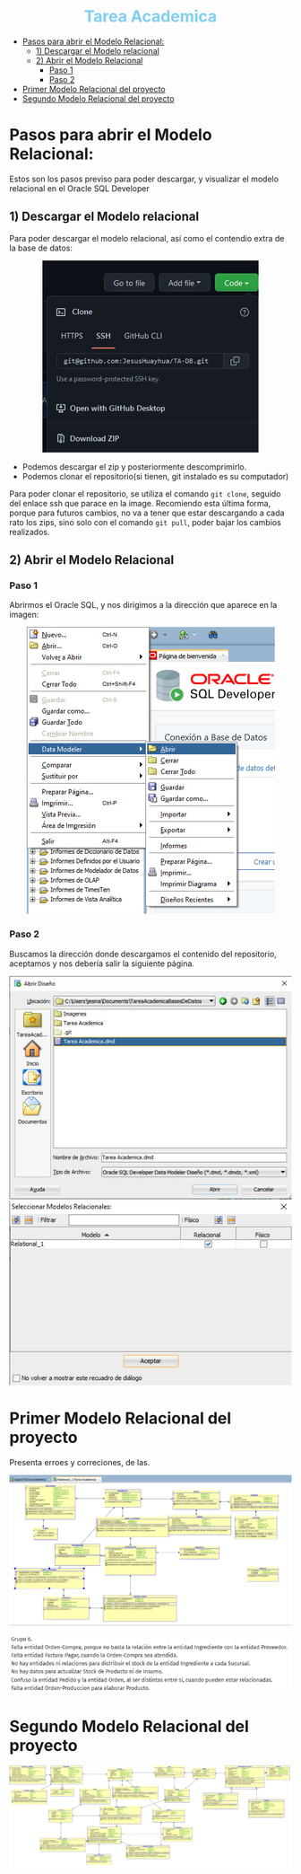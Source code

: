 <center> <h1> <font color ="#81CFF0"> Tarea Academica </font> </h1> </center>

- [Pasos para abrir el Modelo Relacional:](#pasos-para-abrir-el-modelo-relacional)
  - [1) Descargar el Modelo relacional](#1-descargar-el-modelo-relacional)
  - [2) Abrir el Modelo Relacional](#2-abrir-el-modelo-relacional)
    - [Paso 1](#paso-1)
    - [Paso 2](#paso-2)
- [Primer Modelo Relacional del proyecto](#primer-modelo-relacional-del-proyecto)
- [Segundo Modelo Relacional del proyecto](#segundo-modelo-relacional-del-proyecto)

# Pasos para abrir el Modelo Relacional:

Estos son los pasos previso para poder descargar, y visualizar el modelo relacional en el Oracle SQL Developer

## 1) Descargar el Modelo relacional

Para poder descargar el modelo relacional, así como el contendio extra de la base de datos:

<center>

![Descarga del repositorio](Img/vista0.png)
</center>

- Podemos descargar el zip y posteriormente descomprimirlo.
- Podemos clonar el repositorio(si tienen, git instalado es su computador)

Para poder clonar el repositorio, se utiliza el comando `git clone`, seguido del enlace ssh que parace en la image.
Recomiendo esta última forma, porque para futuros cambios, no va a tener que estar descargando a cada rato los zips, sino
solo con el comando `git pull`, poder bajar los cambios realizados.

## 2) Abrir el Modelo Relacional

### Paso 1

Abrirmos el Oracle SQL, y nos dirigimos a la dirección que aparece en la imagen:

<center>

![Paso #1](Img/vista1.jpeg)
</center>

### Paso 2

Buscamos la dirección donde descargamos el contenido del repositorio, aceptamos
y nos debería salir la siguiente página.

![Paso #2](Img/vista2.jpeg)
![Paso #3](Img/vista3.jpeg)

# Primer Modelo Relacional del proyecto

Presenta erroes y correciones, de las.

![Primer Modelo](Img/PrimerModelo.png)
<center>

![Errores del Primer Modelo](Img/erroresPrimerModelo.png)

</center>

# Segundo Modelo Relacional del proyecto
<center>

![Segundo Modelo, falta parte de medio de pago](Img/segundoModelo.png)

</center>
